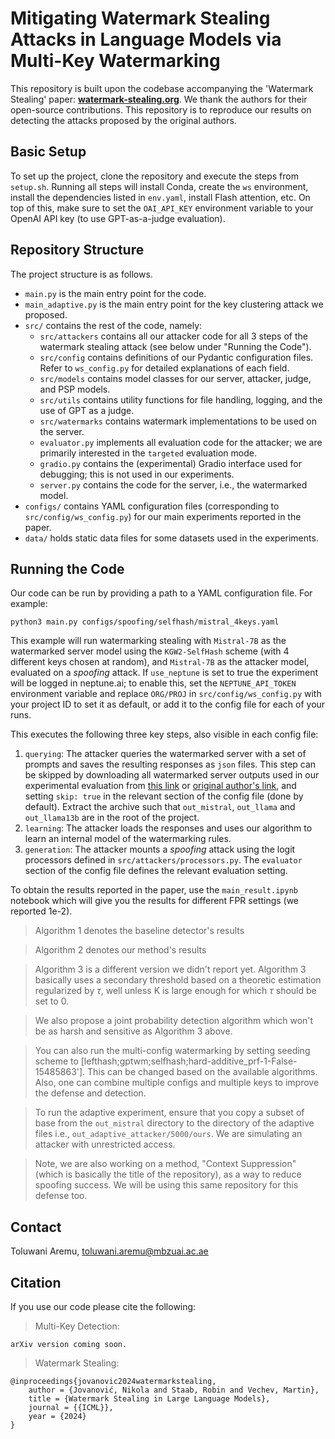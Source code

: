 # Mitigating Watermark Stealing Attacks in Language Models via Multi-Key Watermarking

This repository is built upon the codebase accompanying the 'Watermark Stealing' paper: **[watermark-stealing.org](https://watermark-stealing.org)**. We thank the authors for their open-source contributions. This repository is to reproduce our results on detecting the attacks proposed by the original authors.

## Basic Setup

To set up the project, clone the repository and execute the steps from `setup.sh`. Running all steps will install Conda, create the `ws` environment, install the dependencies listed in `env.yaml`, install Flash attention, etc. On top of this, make sure to set the `OAI_API_KEY` environment variable to your OpenAI API key (to use GPT-as-a-judge evaluation).

## Repository Structure 

The project structure is as follows.
- `main.py` is the main entry point for the code.
- `main_adaptive.py` is the main entry point for the key clustering attack we proposed.
- `src/` contains the rest of the code, namely:
    - `src/attackers` contains all our attacker code for all 3 steps of the watermark stealing attack (see below under "Running the Code").
    - `src/config` contains definitions of our Pydantic configuration files. Refer to `ws_config.py` for detailed explanations of each field.
    - `src/models` contains model classes for our server, attacker, judge, and PSP models. 
    - `src/utils` contains utility functions for file handling, logging, and the use of GPT as a judge.
    - `src/watermarks` contains watermark implementations to be used on the server. 
    - `evaluator.py` implements all evaluation code for the attacker; we are primarily interested in the `targeted` evaluation mode. 
    - `gradio.py` contains the (experimental) Gradio interface used for debugging; this is not used in our experiments.
    - `server.py` contains the code for the server, i.e., the watermarked model.
- `configs/` contains YAML configuration files (corresponding to `src/config/ws_config.py`) for our main experiments reported in the paper. 
- `data/` holds static data files for some datasets used in the experiments.

## Running the Code

Our code can be run by providing a path to a YAML configuration file. For example:

```
python3 main.py configs/spoofing/selfhash/mistral_4keys.yaml
```

This example will run watermarking stealing with `Mistral-7B` as the watermarked server model using the `KGW2-SelfHash` scheme (with 4 different keys chosen at random), and `Mistral-7B` as the attacker model, evaluated on a _spoofing_ attack. If `use_neptune` is set to true the experiment will be logged in neptune.ai; to enable this, set the `NEPTUNE_API_TOKEN` environment variable and replace `ORG/PROJ` in `src/config/ws_config.py` with your project ID to set it as default, or add it to the config file for each of your runs.

This executes the following three key steps, also visible in each config file:

1) `querying`: The attacker queries the watermarked server with a set of prompts and saves the resulting responses as `json` files. This step can be skipped by downloading all watermarked server outputs used in our experimental evaluation from [this link](https://drive.google.com/file/d/1Le0Fwpr0sbWee1gLUeAYlOLalbIAK9Ir/view?usp=sharing) or [original author's link](https://drive.google.com/file/d/1UrPUAJ-ZyHiMdL3uL9WUG0h8e2hPQN8v/view?usp=sharing), and setting `skip: true` in the relevant section of the config file (done by default). Extract the archive such that `out_mistral`, `out_llama` and `out_llama13b` are in the root of the project.
2) `learning`: The attacker loads the responses and uses our algorithm to learn an internal model of the watermarking rules.
3) `generation`: The attacker mounts a _spoofing_ attack using the logit processors defined in `src/attackers/processors.py`. The `evaluator` section of the config file defines the relevant evaluation setting.

To obtain the results reported in the paper, use the `main_result.ipynb` notebook which will give you the results for different FPR settings (we reported 1e-2). 
> Algorithm 1 denotes the baseline detector's results

> Algorithm 2 denotes our method's results

> Algorithm 3 is a different version we didn't report yet. Algorithm 3 basically uses a secondary threshold based on a theoretic estimation regularized by $\tau$, well unless K is large enough for which $\tau$ should be set to 0.

> We also propose a joint probability detection algorithm which won't be as harsh and sensitive as Algorithm 3 above.

> You can also run the multi-config watermarking by setting seeding scheme to [lefthash;gptwm;selfhash;hard-additive_prf-1-False-15485863']. This can be changed based on the available algorithms. Also, one can combine multiple configs and multiple keys to improve the defense and detection.

> To run the adaptive experiment, ensure that you copy a subset of base from the `out_mistral` directory to the directory of the adaptive files i.e., `out_adaptive_attacker/5000/ours`. We are simulating an attacker with unrestricted access.

> Note, we are also working on a method, "Context Suppression" (which is basically the title of the repository), as a way to reduce spoofing success. We will be using this same repository for this defense too.

## Contact

Toluwani Aremu, toluwani.aremu@mbzuai.ac.ae<br>

## Citation

If you use our code please cite the following:
> Multi-Key Detection:
```
arXiv version coming soon.
```

> Watermark Stealing:
```
@inproceedings{jovanovic2024watermarkstealing,
    author = {Jovanović, Nikola and Staab, Robin and Vechev, Martin},
    title = {Watermark Stealing in Large Language Models},
    journal = {{ICML}},
    year = {2024}
}
```